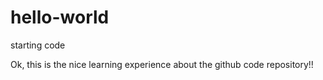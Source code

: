 # hello-world
starting code

Ok, this is the nice learning experience about the github code repository!! 
